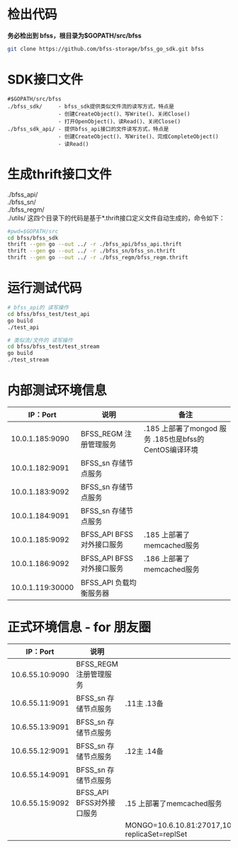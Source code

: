 # 检出代码 
<strong>务必检出到 bfss，根目录为$GOPATH/src/bfss</strong>

```bash
git clone https://github.com/bfss-storage/bfss_go_sdk.git bfss
```

# SDK接口文件
```text
#$GOPATH/src/bfss
./bfss_sdk/     - bfss_sdk提供类似文件流的读写方式，特点是
                - 创建CreateObject()、写Write()、关闭Close()
                - 打开OpenObject()、读Read()、关闭Close()
./bfss_sdk_api/ - 提供bfss_api接口的文件读写方式，特点是
                - 创建CreateObject()、写Write()、完成CompleteObject()
                - 读Read()
```

# 生成thrift接口文件

./bfss_api/  
./bfss_sn/  
./bfss_regm/  
./utils/
这四个目录下的代码是基于*.thrift接口定义文件自动生成的，命令如下：

```bash
#pwd=$GOPATH/src
cd bfss/bfss_sdk
thrift --gen go --out ../ -r ./bfss_api/bfss_api.thrift 
thrift --gen go --out ../ -r ./bfss_sn/bfss_sn.thrift 
thrift --gen go --out ../ -r ./bfss_regm/bfss_regm.thrift

```

# 运行测试代码

```bash
# bfss_api的 读写操作
cd bfss/bfss_test/test_api
go build
./test_api

# 类似流/文件的 读写操作
cd bfss/bfss_test/test_stream
go build
./test_stream

```


# 内部测试环境信息
| IP：Port          | 说明                       | 备注                              |
| ----------------- |-------------------------- | --------------------------------- |
| 10.0.1.185:9090   | BFSS_REGM 注册管理服务      | .185 上部署了mongod 服务  .185也是bfss的CentOS编译环境         |
| 10.0.1.182:9091   | BFSS_sn 存储节点服务        |                                |
| 10.0.1.183:9092   | BFSS_sn 存储节点服务        |                                |
| 10.0.1.184:9091   | BFSS_sn 存储节点服务        |                                  |
| 10.0.1.185:9092   | BFSS_API BFSS对外接口服务   | .185 上部署了memcached服务          |
| 10.0.1.186:9092   | BFSS_API BFSS对外接口服务   | .186 上部署了memcached服务          |
| 10.0.1.119:30000  | BFSS_API 负载均衡服务器     |                                    |


# 正式环境信息 - for 朋友圈
| IP：Port          | 说明                       | 备注                              |
| ----------------- |-------------------------- | --------------------------------- |
| 10.6.55.10:9090   | BFSS_REGM 注册管理服务      |                                  |
| 10.6.55.11:9091   | BFSS_sn 存储节点服务        |  .11主  .13备                     |
| 10.6.55.13:9091   | BFSS_sn 存储节点服务        |                                 | 
| 10.6.55.12:9091   | BFSS_sn 存储节点服务        |  .12主  .14备                    |
| 10.6.55.14:9091   | BFSS_sn 存储节点服务        |                                  |
| 10.6.55.15:9092   | BFSS_API BFSS对外接口服务   | .15 上部署了memcached服务          |
|                   |                           |  MONGO=10.6.10.81:27017,10.6.10.82:27017,10.6.10.83:27017/?replicaSet=replSet |


